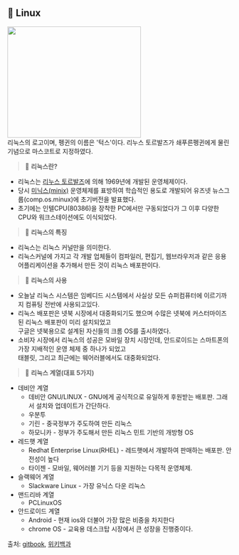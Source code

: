 ## 📄 Linux

<img src="https://user-images.githubusercontent.com/114068529/199656650-d9237a1f-e647-4b3f-9f88-20ebee11cabb.jpg"
     width=300 height=250><br>
리눅스의 로고이며, 펭귄의 이름은 '턱스'이다. 리누스 토르발즈가 쇄푸른펭귄에게 물린 기념으로 마스코트로 지정하였다.
     
> 📗 <b>리눅스란?</b>
- 리눅스는 [리누스 토르발즈](https://github.com/amlslt/git-study/blob/main/%EB%A6%AC%EB%88%84%EC%8A%A4%20%ED%86%A0%EB%B0%9C%EC%A6%88.md)에 의해 1969년에 개발된 운영체제이다.
- 당시 [미닉스(minix)](https://github.com/amlslt/git-study/blob/main/minix.md) 운영체제를 표방하여 학습적인 용도로 개발되어 유즈넷 뉴스그룹(comp.os.minux)에 초기버전을 발표했다. 
- 초기에는 인텔CPU(80386)을 장착한 PC에서만 구동되었다가 그 이후 다양한 CPU와 워크스테이션에도 이식되었다.


> 📘 <b>리눅스의 특징</b>
- 리눅스는 리눅스 커널만을 의미한다.
- 리눅스커널에 가지고 각 개발 업체들이 컴파일러, 편집기, 웹브라우저과 같은 응용 어플리케이션을 추가해서 만든 것이 리눅스 배포판이다.


> 📘 <b>리눅스의 사용</b>
- 오늘날 리눅스 시스템은 임베디드 시스템에서 사실상 모든 슈퍼컴퓨터에 이르기까지 컴퓨팅 전반에 사용되고있다.
- 리눅스 배포판은 넷북 시장에서 대중화되기도 했으며 수많은 넷북에 커스터마이즈된 리눅스 배포판이 미리 설치되었고 <br>구글은 넷북용으로 설계된 자신들의 크롬 OS를 출시하였다.
- 소비자 시장에서 리눅스의 성공은 모바일 장치 시장인데, 안드로이드는 스마트폰의 가장 지배적인 운영 체제 중 하나가 되었고 <br>태블릿, 그리고 최근에는 웨어러블에서도 대중화되었다.


> 📘 <b>리눅스 계열(대표 5가지)</b>
- 데비안 계열
     - 데비안 GNU/LINUX - GNU에게 공식적으로 유일하게 후원받는 배포판. 그래서 설치와 업데이트가 간단하다.
     - 우분투
     - 기린 - 중국정부가 주도하여 만든 리눅스
     - 하모니카 - 정부가 주도해서 만든 리눅스 민트 기반의 개방형 OS
- 레드햇 계열
     - Redhat Enterprise Linux(RHEL) - 레드햇에서 개발하여 판매하는 배포판. 안전성이 높다
     - 타이젠 - 모바일, 웨어러블 기기 등을 지원하는 다목적 운영체제.
- 슬랙웨어 계열
     - Slackware Linux - 가장 유닉스 다운 리눅스
- 맨드리바 계열
     - PCLinuxOS
- 안드로이드 계열
     - Android - 현재 ios와 더불어 가장 많은 비중을 차지한다
     - chrome OS - 교육용 데스크탑 시장에서 큰 성장을 진행중이다.


출처: [gitbook](https://red04.gitbooks.io/red04-opensource/content/c624-d508-c18c-c2a4-b97c-c774-c6a9-d55c-c18c-d504-d2b8-c6e8-c5b4/1c624-d508-c18c-c2a4-c18c-d504-d2b8-c6e8-c5b4-c0ac-b840.html), [위키백과](https://ko.wikipedia.org/wiki/%EB%A6%AC%EB%88%85%EC%8A%A4)
